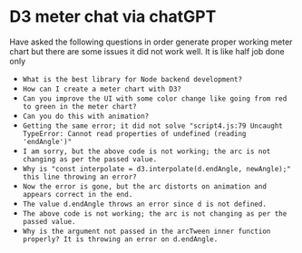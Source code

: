 # D3 meter chat via chatGPT
Have asked the following questions in order generate proper working meter chart but there are some issues it did not work well. It is like half job done only


- `What is the best library for Node backend development?`
- `How can I create a meter chart with D3?`
- `Can you improve the UI with some color change like going from red to green in the meter chart?`
- `Can you do this with animation?`
- `Getting the same error; it did not solve "script4.js:79 Uncaught TypeError: Cannot read properties of undefined (reading 'endAngle')"`
- `I am sorry, but the above code is not working; the arc is not changing as per the passed value.`
- `Why is "const interpolate = d3.interpolate(d.endAngle, newAngle);" this line throwing an error?`
- `Now the error is gone, but the arc distorts on animation and appears correct in the end.`
- `The value d.endAngle throws an error since d is not defined.`
- `The above code is not working; the arc is not changing as per the passed value.`
- `Why is the argument not passed in the arcTween inner function properly? It is throwing an error on d.endAngle.`
